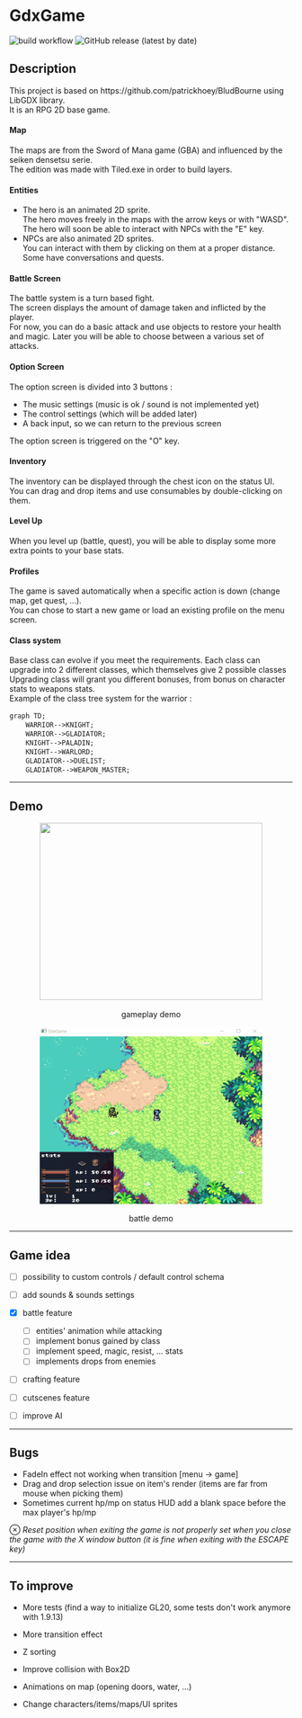 # GdxGame
![build workflow](https://github.com/hdescottes/GdxGame/actions/workflows/build.yml/badge.svg)
![GitHub release (latest by date)](https://img.shields.io/github/v/release/hdescottes/GdxGame)

## Description
<p>This project is based on https://github.com/patrickhoey/BludBourne using LibGDX library.<br>
It is an RPG 2D base game.</p>

#### Map
<p>The maps are from the Sword of Mana game (GBA) and influenced by the seiken densetsu serie. <br>
The edition was made with Tiled.exe in order to build layers.
</p>

#### Entities
- The hero is an animated 2D sprite. <br>
The hero moves freely in the maps with the arrow keys or with "WASD". <br>
The hero will soon be able to interact with NPCs with the "E" key.
- NPCs are also animated 2D sprites. <br>
You can interact with them by clicking on them at a proper distance. Some have conversations and quests.

#### Battle Screen
The battle system is a turn based fight. <br>
The screen displays the amount of damage taken and inflicted by the player. <br>
For now, you can do a basic attack and use objects to restore your health and magic. Later you will be able to choose between a various set of attacks. <br>

#### Option Screen
The option screen is divided into 3 buttons : <br>
- The music settings (music is ok / sound is not implemented yet) <br>
- The control settings (which will be added later) <br>
- A back input, so we can return to the previous screen <br>

The option screen is triggered on the "O" key.

#### Inventory
The inventory can be displayed through the chest icon on the status UI. <br>
You can drag and drop items and use consumables by double-clicking on them.

#### Level Up
When you level up (battle, quest), you will be able to display some more extra points to your base stats. <br>

#### Profiles
The game is saved automatically when a specific action is down (change map, get quest, ...). <br>
You can chose to start a new game or load an existing profile on the menu screen.

#### Class system

Base class can evolve if you meet the requirements. Each class can upgrade into 2 different classes, which themselves give 2 possible classes <br>
Upgrading class will grant you different bonuses, from bonus on character stats to weapons stats. <br>
Example of the class tree system for the warrior :

```mermaid
graph TD;
    WARRIOR-->KNIGHT;
    WARRIOR-->GLADIATOR;
    KNIGHT-->PALADIN;
    KNIGHT-->WARLORD;
    GLADIATOR-->DUELIST;
    GLADIATOR-->WEAPON_MASTER;
```

-------
## Demo
<p align="center">
  <img src="desktop/src/main/resources/demo/demo.gif" width="396" height="315">
</p>
<p align="center">gameplay demo</p>
<p align="center">
  <img src="desktop/src/main/resources/demo/battle_demo.gif" width="396" height="315">
</p>
<p align="center">battle demo</p>

-------
## Game idea
- [ ] possibility to custom controls / default control schema

- [ ] add sounds & sounds settings

- [x] battle feature
    - [ ] entities' animation while attacking
    - [ ] implement bonus gained by class
    - [ ] implement speed, magic, resist, ... stats
    - [ ] implements drops from enemies

- [ ] crafting feature

- [ ] cutscenes feature

- [ ] improve AI

-------
## Bugs

- FadeIn effect not working when transition [menu &#8594; game]
- Drag and drop selection issue on item's render (items are far from mouse when picking them)
- Sometimes current hp/mp on status HUD add a blank space before the max player's hp/mp

&#8855; _Reset position when exiting the game is not properly set when you close the game with the X window button (it is fine when exiting with the ESCAPE key)_

-------
## To improve

- More tests (find a way to initialize GL20, some tests don't work anymore with 1.9.13)
- More transition effect
- Z sorting
- Improve collision with Box2D
- Animations on map (opening doors, water, ...)

- Change characters/items/maps/UI sprites
